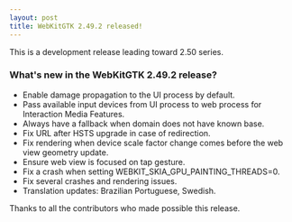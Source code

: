 ```yaml
---
layout: post
title: WebKitGTK 2.49.2 released!
---
```


This is a development release leading toward 2.50 series.

### What's new in the WebKitGTK 2.49.2 release?

 - Enable damage propagation to the UI process by default.
 - Pass available input devices from UI process to web process for Interaction Media Features.
 - Always have a fallback when domain does not have known base.
 - Fix URL after HSTS upgrade in case of redirection.
 - Fix rendering when device scale factor change comes before the web view geometry update.
 - Ensure web view is focused on tap gesture.
 - Fix a crash when setting WEBKIT_SKIA_GPU_PAINTING_THREADS=0.
 - Fix several crashes and rendering issues.
 - Translation updates: Brazilian Portuguese, Swedish.

Thanks to all the contributors who made possible this release.